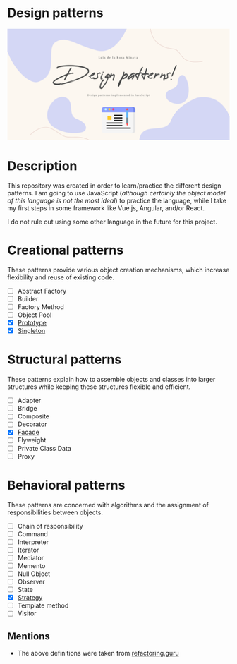 # Design patterns

![design-patterns](https://github.com/luisdelarosaminaya/design-patterns/blob/master/images/design-patterns.png)

# Description
This repository was created in order to learn/practice the different design patterns.
I am going to use JavaScript (_although certainly the object model of this language is not the most ideal_) to practice the language, while I take my first steps in some framework like Vue.js, Angular, and/or React.

I do not rule out using some other language in the future for this project.

# Creational patterns
These patterns provide various object creation mechanisms, which increase flexibility and reuse of existing code.

- [ ] Abstract Factory
- [ ] Builder
- [ ] Factory Method
- [ ] Object Pool
- [x] [Prototype](https://github.com/luisdelarosaminaya/design-patterns/tree/master/design-patterns/creational-patterns/prototype)
- [x] [Singleton](https://github.com/luisdelarosaminaya/design-patterns/tree/master/design-patterns/creational-patterns/singleton)

# Structural patterns
These patterns explain how to assemble objects and classes into larger structures while keeping these structures flexible and efficient.

- [ ] Adapter
- [ ] Bridge
- [ ] Composite
- [ ] Decorator
- [x] [Facade](https://github.com/luisdelarosaminaya/design-patterns/tree/master/design-patterns/structural-patterns/facade)
- [ ] Flyweight
- [ ] Private Class Data
- [ ] Proxy

# Behavioral patterns
These patterns are concerned with algorithms and the assignment of responsibilities between objects.

- [ ] Chain of responsibility
- [ ] Command
- [ ] Interpreter
- [ ] Iterator
- [ ] Mediator
- [ ] Memento
- [ ] Null Object
- [ ] Observer
- [ ] State
- [x] [Strategy](https://github.com/luixcode/design-patterns/tree/master/design-patterns/behavioral-patterns/strategy)
- [ ] Template method
- [ ] Visitor

## Mentions
- The above definitions were taken from [refactoring.guru](https://refactoring.guru/design-patterns/catalog)
